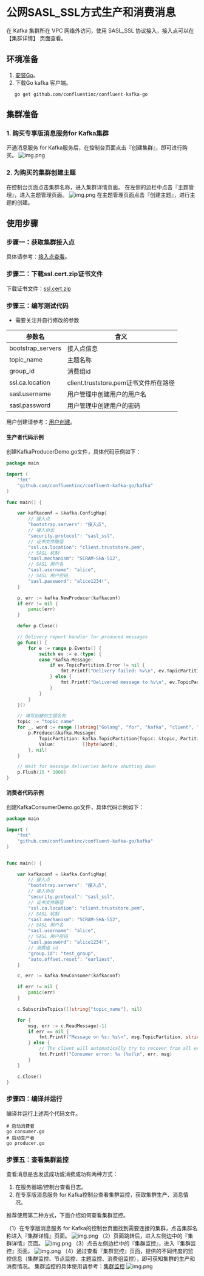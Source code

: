 # 公网SASL_SSL方式生产和消费消息
在 Kafka 集群所在 VPC 网络外访问，使用 SASL_SSL 协议接入，接入点可以在 【集群详情】 页面查看。
## 环境准备
1. [安装Go](https://golang.org/dl/)。
2. 下载Go kafka 客户端。
```shell
   go get github.com/confluentinc/confluent-kafka-go
```
## 集群准备
### 1. 购买专享版消息服务for Kafka集群
开通消息服务 for Kafka服务后，在控制台页面点击『创建集群』，即可进行购买。
![img.png](../../img/img.png)
### 2. 为购买的集群创建主题
在控制台页面点击集群名称，进入集群详情页面。
在左侧的边栏中点击『主题管理』，进入主题管理页面。
![img.png](../../img/img1.png)
在主题管理页面点击『创建主题』，进行主题的创建。
## 使用步骤
### 步骤一：获取集群接入点
具体请参考：[接入点查看]()。

### 步骤二：下载ssl.cert.zip证书文件
下载证书文件：[ssl.cert.zip](https://bce-kafka-bj.bj.bcebos.com/cert/ssl.cert.zip)
### 步骤三：编写测试代码
* 需要关注并自行修改的参数

| 参数名               | 含义      |
|-------------------|---------|
| bootstrap_servers | 接入点信息   |
| topic_name        | 主题名称    |
| group_id          | 消费组id   |
| ssl.ca.location                  | client.truststore.pem证书文件所在路径        |
| sasl.username                  | 用户管理中创建用户的用户名        |
| sasl.password                  |用户管理中创建用户的密码         |

用户创建请参考：[用户创建]()。
#### 生产者代码示例
创建KafkaProducerDemo.go文件，具体代码示例如下：
```go
package main

import (
	"fmt"
	"github.com/confluentinc/confluent-kafka-go/kafka"
)

func main() {

	var kafkaconf = &kafka.ConfigMap{
		// 接入点
		"bootstrap.servers": "接入点",
		// 接入协议
		"security.protocol": "sasl_ssl",
		// 证书文件路径
		"ssl.ca.location": "client.truststore.pem",
		// SASL 机制
		"sasl.mechanism": "SCRAM-SHA-512",
		// SASL 用户名
		"sasl.username": "alice",
		// SASL 用户密码
		"sasl.password": "alice1234!",
	}

	p, err := kafka.NewProducer(kafkaconf)
	if err != nil {
		panic(err)
	}

	defer p.Close()

	// Delivery report handler for produced messages
	go func() {
		for e := range p.Events() {
			switch ev := e.(type) {
			case *kafka.Message:
				if ev.TopicPartition.Error != nil {
					fmt.Printf("Delivery failed: %v\n", ev.TopicPartition)
				} else {
					fmt.Printf("Delivered message to %v\n", ev.TopicPartition)
				}
			}
		}
	}()

	// 填写创建的主题名称
	topic := "topic_name"
	for _, word := range []string{"Golang", "for", "kafka", "client", "test"} {
		p.Produce(&kafka.Message{
			TopicPartition: kafka.TopicPartition{Topic: &topic, Partition: kafka.PartitionAny},
			Value:          []byte(word),
		}, nil)
	}

	// Wait for message deliveries before shutting down
	p.Flush(15 * 1000)
}
```
#### 消费者代码示例
创建KafkaConsumerDemo.go文件，具体代码示例如下：
```go
package main

import (
	"fmt"
	"github.com/confluentinc/confluent-kafka-go/kafka"
)


func main() {

	var kafkaconf = &kafka.ConfigMap{
		// 接入点
		"bootstrap.servers": "接入点",
		// 接入协议
		"security.protocol": "sasl_ssl",
		// 证书文件路径
		"ssl.ca.location": "client.truststore.pem",
		// SASL 机制
		"sasl.mechanism": "SCRAM-SHA-512",
		// SASL 用户名
		"sasl.username": "alice",
		// SASL 用户密码
		"sasl.password": "alice1234!",
		// 消费组 id
		"group.id": "test_group",
		"auto.offset.reset": "earliest",
	}

	c, err := kafka.NewConsumer(kafkaconf)

	if err != nil {
		panic(err)
	}

	c.SubscribeTopics([]string{"topic_name"}, nil)

	for {
		msg, err := c.ReadMessage(-1)
		if err == nil {
			fmt.Printf("Message on %s: %s\n", msg.TopicPartition, string(msg.Value))
		} else {
			// The client will automatically try to recover from all errors.
			fmt.Printf("Consumer error: %v (%v)\n", err, msg)
		}
	}

	c.Close()
}
```
### 步骤四：编译并运行
编译并运行上述两个代码文件。
```shell
# 启动消费者
go consumer.go
# 启动生产者
go producer.go
```
### 步骤五：查看集群监控
查看消息是否发送成功或消费成功有两种方式：
1. 在服务器端/控制台查看日志。
2. 在专享版消息服务 for Kafka控制台查看集群监控，获取集群生产、消息情况。

推荐使用第二种方式，下面介绍如何查看集群监控。

（1）在专享版消息服务 for Kafka的控制台页面找到需要连接的集群，点击集群名称进入『集群详情』页面。
![img.png](../../img/img2.png)
（2）页面跳转后，进入左侧边中的『集群详情』页面。
![img.png](../../img/img3.png)
（3）点击左侧边栏中的『集群监控』，进入『集群监控』页面。
![img.png](../../img/img4.png)
（4）通过查看『集群监控』页面，提供的不同纬度的监控信息（集群监控、节点监控、主题监控、消费组监控），即可获知集群的生产和消费情况。
集群监控的具体使用请参考：[集群监控]()
![img.png](../../img/img5.png)